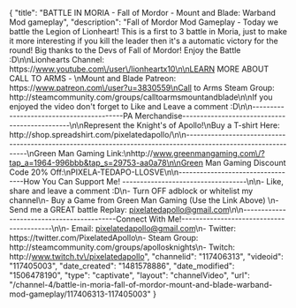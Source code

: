 {
    "title": "BATTLE IN MORIA - Fall of Mordor - Mount and Blade: Warband Mod gameplay",
    "description": "Fall of Mordor Mod Gameplay - Today we battle the Legion of Lionheart!  This is a first to 3 battle in Moria, just to make it more interesting if you kill the leader then it's a automatic victory for the round!  Big thanks to the Devs of Fall of Mordor!  Enjoy the Battle :D\n\nLionhearts Channel: https:\/\/www.youtube.com\/user\/lionheartx10\n\nLEARN MORE ABOUT CALL TO ARMS - \nMount and Blade Patreon: https:\/\/www.patreon.com\/user?u=3830559\nCall to Arms Steam Group: http:\/\/steamcommunity.com\/groups\/calltoarmsmountandblade\n\nIf you enjoyed the video don't forget to Like and Leave a comment :D\n\n-----------------------------------------PA Merchandise----------------------------------------------\n\nRepresent the Knight's of Apollo!\nBuy a T-shirt Here: http:\/\/shop.spreadshirt.com\/pixelatedapollo\/\n\n---------------------------------------------------------------------------------------------------------------\nGreen Man Gaming Link:\nhttp:\/\/www.greenmangaming.com\/?tap_a=1964-996bbb&tap_s=29753-aa0a78\n\nGreen Man Gaming Discount Code 20% Off:\nPIXELA-TEDAPO-LLOSVE\n\n----------------------------------How You Can Support Me! -----------------------------------\n\n- Like, share and leave a comment :D\n- Turn OFF adblock or whitelist my channel\n- Buy a Game from Green Man Gaming (Use the Link Above) \n- Send me a GREAT battle Replay: pixelatedapollo@gmail.com\n\n------------------------------------------Connect With Me!-----------------------------------------\n\n- Email: pixelatedapollo@gmail.com\n- Twitter: https:\/\/twitter.com\/PixelatedApollo\n- Steam Group:  http:\/\/steamcommunity.com\/groups\/apollosknights\n- Twitch: http:\/\/www.twitch.tv\/pixelatedapollo",
    "channelid": "117406313",
    "videoid": "117405003",
    "date_created": "1481578886",
    "date_modified": "1506478190",
    "type": "captivate",
    "layout": "channelVideo",
    "url": "\/channel-4\/battle-in-moria-fall-of-mordor-mount-and-blade-warband-mod-gameplay\/117406313-117405003"
}